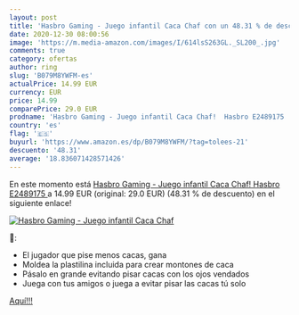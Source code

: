 ```yaml
---
layout: post
title: 'Hasbro Gaming - Juego infantil Caca Chaf con un 48.31 % de descuento'
date: 2020-12-30 08:00:56
image: 'https://m.media-amazon.com/images/I/614lsS263GL._SL200_.jpg'
comments: true
category: ofertas
author: ring
slug: 'B079M8YWFM-es'
actualPrice: 14.99 EUR
currency: EUR
price: 14.99
comparePrice: 29.0 EUR
prodname: 'Hasbro Gaming - Juego infantil Caca Chaf!  Hasbro E2489175 '
country: 'es'
flag: '🇪🇸'
buyurl: 'https://www.amazon.es/dp/B079M8YWFM/?tag=tolees-21'
descuento: '48.31'
average: '18.836071428571426'
---
```


En este momento está [Hasbro Gaming - Juego infantil Caca Chaf!  Hasbro E2489175 ](https://www.amazon.es/dp/B079M8YWFM/?tag=tolees-21) a 14.99 EUR (original: 29.0 EUR) (48.31 %  de descuento) en el siguiente enlace!

[![Hasbro Gaming - Juego infantil Caca Chaf](https://m.media-amazon.com/images/I/614lsS263GL._SL200_.jpg)](https://www.amazon.es/dp/B079M8YWFM/?tag=tolees-21)

🔎:

- El jugador que pise menos cacas, gana
- Moldea la plastilina incluida para crear montones de caca
- Pásalo en grande evitando pisar cacas con los ojos vendados
- Juega con tus amigos o juega a evitar pisar las cacas tú solo

[Aquí!!!](https://www.amazon.es/dp/B079M8YWFM/?tag=tolees-21)
